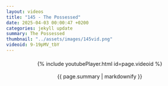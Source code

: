 ```yaml
---
layout: videos
title: "145 - The Possessed"
date: 2025-04-03 00:00:47 +0200
categories: jekyll update
summary: The Possessed
thumbnail: "../assets/images/145vid.png"
videoid: 9-19pMV_tbY
---
```


<div style="text-align: center; margin-top: 20px;">
  {% include youtubePlayer.html id=page.videoid %}
  <p style="margin-top: 15px; font-size: 1.2em; color: #333;">
    <p>{{ page.summary | markdownify }}</p>
  </p>
</div>
